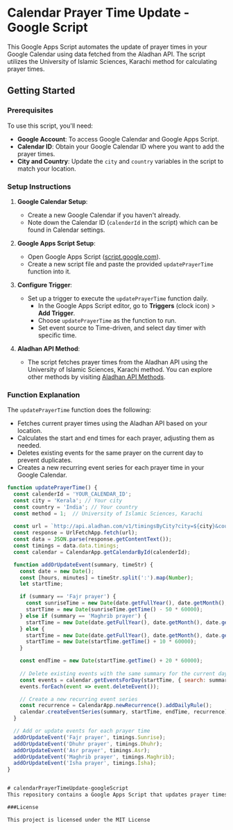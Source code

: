 # Calendar Prayer Time Update - Google Script

This Google Apps Script automates the update of prayer times in your Google Calendar using data fetched from the Aladhan API. The script utilizes the University of Islamic Sciences, Karachi method for calculating prayer times.

## Getting Started

### Prerequisites

To use this script, you'll need:

- **Google Account**: To access Google Calendar and Google Apps Script.
- **Calendar ID**: Obtain your Google Calendar ID where you want to add the prayer times.
- **City and Country**: Update the `city` and `country` variables in the script to match your location.

### Setup Instructions

1. **Google Calendar Setup**:
   - Create a new Google Calendar if you haven't already.
   - Note down the Calendar ID (`calenderId` in the script) which can be found in Calendar settings.

2. **Google Apps Script Setup**:
   - Open Google Apps Script ([script.google.com](https://script.google.com)).
   - Create a new script file and paste the provided `updatePrayerTime` function into it.

3. **Configure Trigger**:
   - Set up a trigger to execute the `updatePrayerTime` function daily.
     - In the Google Apps Script editor, go to **Triggers** (clock icon) > **Add Trigger**.
     - Choose `updatePrayerTime` as the function to run.
     - Set event source to Time-driven, and select day timer with specific time.

4. **Aladhan API Method**:
   - The script fetches prayer times from the Aladhan API using the University of Islamic Sciences, Karachi method. You can explore other methods by visiting [Aladhan API Methods](http://api.aladhan.com/v1/methods).

### Function Explanation

The `updatePrayerTime` function does the following:

- Fetches current prayer times using the Aladhan API based on your location.
- Calculates the start and end times for each prayer, adjusting them as needed.
- Deletes existing events for the same prayer on the current day to prevent duplicates.
- Creates a new recurring event series for each prayer time in your Google Calendar.

```javascript
function updatePrayerTime() {
  const calenderId = 'YOUR_CALENDAR_ID';
  const city = 'Kerala'; // Your city
  const country = 'India'; // Your country
  const method = 1;  // University of Islamic Sciences, Karachi
  
  const url = `http://api.aladhan.com/v1/timingsByCity?city=${city}&country=${country}&method=${method}`;
  const response = UrlFetchApp.fetch(url);
  const data = JSON.parse(response.getContentText());
  const timings = data.data.timings;
  const calendar = CalendarApp.getCalendarById(calenderId);

  function addOrUpdateEvent(summary, timeStr) {
    const date = new Date();
    const [hours, minutes] = timeStr.split(':').map(Number);
    let startTime;

    if (summary == 'Fajr prayer') {
      const sunriseTime = new Date(date.getFullYear(), date.getMonth(), date.getDate(), hours, minutes);
      startTime = new Date(sunriseTime.getTime() - 50 * 60000);
    } else if (summary == 'Maghrib prayer') {
      startTime = new Date(date.getFullYear(), date.getMonth(), date.getDate(), hours, minutes);
    } else {
      startTime = new Date(date.getFullYear(), date.getMonth(), date.getDate(), hours, minutes);
      startTime = new Date(startTime.getTime() + 10 * 60000);
    }

    const endTime = new Date(startTime.getTime() + 20 * 60000);
    
    // Delete existing events with the same summary for the current day
    const events = calendar.getEventsForDay(startTime, { search: summary });
    events.forEach(event => event.deleteEvent());

    // Create a new recurring event series
    const recurrence = CalendarApp.newRecurrence().addDailyRule();
    calendar.createEventSeries(summary, startTime, endTime, recurrence);
  }

  // Add or update events for each prayer time
  addOrUpdateEvent('Fajr prayer', timings.Sunrise);
  addOrUpdateEvent('Dhuhr prayer', timings.Dhuhr);
  addOrUpdateEvent('Asr prayer', timings.Asr);
  addOrUpdateEvent('Maghrib prayer', timings.Maghrib);
  addOrUpdateEvent('Isha prayer', timings.Isha);
}


# calendarPrayerTimeUpdate-googleScript
This repository contains a Google Apps Script that updates prayer times in a Google Calendar based on data fetched from an external API. The script retrieves daily prayer timings for a specified location using the Aladhan API.

###License

This project is licensed under the MIT License
